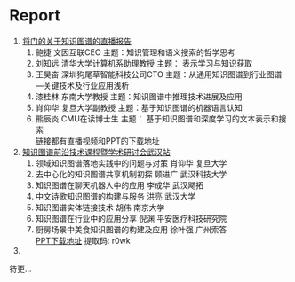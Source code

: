 # Report
1. [将门的关于知识图谱的直播报告](https://mp.weixin.qq.com/s?__biz=MzAxMzc2NDAxOQ==&mid=502876225&idx=1&sn=25894a894cc2c58214ddde13e0a8ef93&chksm=03907c9d34e7f58b07c3ee360c3cfb52aa78721a0aa619aee0370ae821028c04951769c1b8c8&mpshare=1&scene=1&srcid=0424OUSwLOi0TCnmLMrZOhtC#rd)  
    1. 鲍捷 文因互联CEO 主题：知识管理和语义搜索的哲学思考  
    2. 刘知远 清华大学计算机系助理教授 主题： 表示学习与知识获取  
    3. 王昊奋 深圳狗尾草智能科技公司CTO 主题：从通用知识图谱到行业图谱—关键技术及行业应用浅析  
    4. 漆桂林 东南大学教授 主题：知识图谱中推理技术进展及应用  
    5. 肖仰华 复旦大学副教授 主题：基于知识图谱的机器语言认知  
    6. 熊辰炎 CMU在读博士生  主题： 基于知识图谱和深度学习的文本表示和搜索  
    链接都有直播视频和PPT的下载地址  
2. [知识图谱前沿技术课程暨学术研讨会武汉站](https://mp.weixin.qq.com/s?__biz=MzI4OTY2MzAzMA==&mid=2247483689&idx=1&sn=eda3acdae5d011c5abf84708f7c478dd&chksm=ec2af070db5d7966c9c46f503b4c7129c7076e4ce31b911d06275f07fbb25cc6b3a3ce9a4e4e&mpshare=1&scene=1&srcid=0504hDaoSrGOcfIfTQz9x8y4#rd)  
    1. 领域知识图谱落地实践中的问题与对策  肖仰华  复旦大学  
    2. 去中心化的知识图谱共享机制初探 顾进广 武汉科技大学  
    3. 知识图谱在聊天机器人中的应用 李成华 武汉飔拓
    4. 中文诗歌知识图谱的构建与服务 洪亮 武汉大学  
    5. 知识图谱实体链接技术 胡伟 南京大学
    6. 知识图谱在行业中的应用分享 倪渊 平安医疗科技研究院
    7. 厨房场景中美食知识图谱的构建及应用 徐叶强 广州索答  
    [PPT下载地址](https://pan.baidu.com/s/1DouKcwGs0_POnL3d1OXh4w) 提取码: r0wk  
3.   

待更...  
